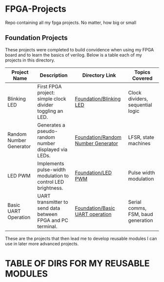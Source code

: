 # FPGA-Projects
Repo containing all my fpga projects. No matter, how big or small

## Foundation Projects
These projects were completed to build convidence when using my FPGA board and to learn the basics of verilog. Below is a table each of my projects in this directory.

| Project Name            | Description                                                      | Directory Link                                     | Topics Covered                     |
|--------------------------|------------------------------------------------------------------|----------------------------------------------------|------------------------------------|
| Blinking LED             | First FPGA project: simple clock divider toggling an LED.        | [Foundation/Blinking LED](Foundation/Blinking%20LED) | Clock dividers, sequential logic   |
| Random Number Generator  | Generates a pseudo-random number displayed via LEDs.             | [Foundation/Random Number Generator](Foundation/Random%20Number%20Generator) | LFSR, state machines   |
| LED PWM                  | Implements pulse-width modulation to control LED brightness.     | [Foundation/LED PWM](Foundation/LED%20PWM)         | Pulse width modulation  |
| Basic UART Operation     | UART transmitter to send data between FPGA and PC terminal.      | [Foundation/Basic UART operation](Foundation/Basic%20UART%20operation) | Serial comms, FSM, baud generation |

These are the projects that then lead me to develop reusable modules I can use in later more advanced projects.

# TABLE OF DIRS FOR MY REUSABLE MODULES
